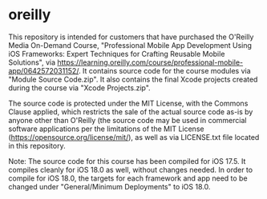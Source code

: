 # oreilly

This repository is intended for customers that have purchased the O'Reilly Media On-Demand Course, "Professional Mobile App Development Using iOS Frameworks: Expert Techniques for Crafting Reusable Mobile Solutions", via https://learning.oreilly.com/course/professional-mobile-app/0642572031152/. It contains source code for the course modules via "Module Source Code.zip". It also contains the final Xcode projects created during the course via "Xcode Projects.zip".

The source code is protected under the MIT License, with the Commons Clause applied, which restricts the sale of the actual source code as-is by anyone other than O'Reilly (the source code may be used in commercial software applications per the limitations of the MIT License (https://opensource.org/license/mit/), as well as via LICENSE.txt file located in this repository.

Note: The source code for this course has been compiled for iOS 17.5. It compiles cleanly for iOS 18.0 as well, without changes needed. In order to compile for iOS 18.0, the targets for each framework and app need to be changed under "General/Minimum Deployments" to iOS 18.0.

